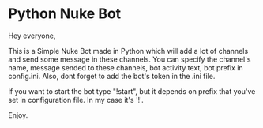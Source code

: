 # Python Nuke Bot
Hey everyone,

This is a Simple Nuke Bot made in Python which will add a lot of channels and send some message in these channels.
You can specify the channel's name, message sended to these channels, bot activity text, bot prefix in config.ini.
Also, dont forget to add the bot's token in the .ini file.

If you want to start the bot type "!start", but it depends on prefix that you've set in configuration file. In my case it's '!'.

Enjoy.
